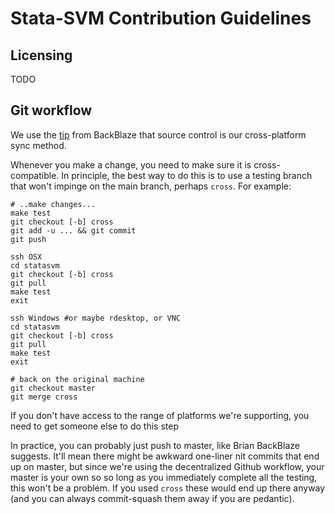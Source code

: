 Stata-SVM Contribution Guidelines
=================================


Licensing
---------

TODO


Git workflow
------------


We use the [tip](https://www.backblaze.com/blog/10-rules-for-how-to-write-cross-platform-code/) from BackBlaze that source control is our cross-platform sync method.

Whenever you make a change, you need to make sure it is cross-compatible.
In principle, the best way to do this is to use a testing branch that won't impinge on the main branch, perhaps `cross`. For example:
```
# ..make changes...
make test
git checkout [-b] cross
git add -u ... && git commit 
git push

ssh OSX
cd statasvm
git checkout [-b] cross
git pull 
make test
exit

ssh Windows #or maybe rdesktop, or VNC
cd statasvm
git checkout [-b] cross
git pull
make test
exit

# back on the original machine
git checkout master
git merge cross
```

If you don't have access to the range of platforms we're supporting, you need to get someone else to do this step

In practice, you can probably just push to master, like Brian BackBlaze suggests. It'll mean there might be awkward one-liner nit commits that end up on master,
but since we're using the decentralized Github workflow, your master is your own so so long as you immediately complete all the testing, this won't be a problem.
If you used `cross` these would end up there anyway (and you can always commit-squash them away if you are pedantic).
